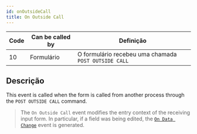 ```yaml
---
id: onOutsideCall
title: On Outside Call
---
```


| Code | Can be called by | Definição                                            |
| ---- | ---------------- | ---------------------------------------------------- |
| 10   | Formulário       | O formulário recebeu uma chamada `POST OUTSIDE CALL` |


## Descrição

This event is called when the form is called from another process through the `POST OUTSIDE CALL` command.

> The `On Outside Call` event modifies the entry context of the receiving input form. In particular, if a field was being edited, the [`On Data Change`](onDataChange.md) event is generated.

